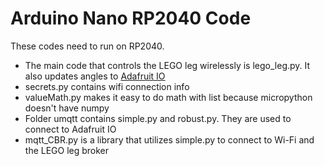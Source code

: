 # Arduino Nano RP2040 Code
These codes need to run on RP2040.   
* The main code that controls the LEGO leg wirelessly is lego_leg.py. It also updates angles to [Adafruit IO](https://io.adafruit.com/)
* secrets.py contains wifi connection info    
* valueMath.py makes it easy to do math with list because micropython doesn't have numpy
* Folder umqtt contains simple.py and robust.py. They are used to connect to Adafruit IO  
* mqtt_CBR.py is a library that utilizes simple.py to connect to Wi-Fi and the LEGO leg broker  
